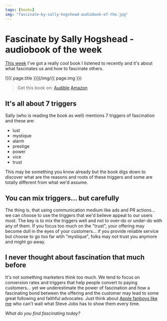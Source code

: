 ```yaml
---
tags: [books]
img: "fascinate-by-sally-hogshead-audiobook-of-the.jpg"
---
```


# Fascinate by Sally Hogshead - audiobook of the week

[This week](/books) I've got a really cool book I listened to recently and it's about what fascinates us and how to fascinate others.

<!--More-->

![{{ page.title }}](/img/{{ page.img }})

> Get this book on: [Audible](https://www.audible.com/pd/B01BLV9TPS?tag=sliwinski-20) [Amazon](https://www.amazon.com/dp/0062206486?tag=sliwinski-20)

## It's all about 7 triggers

Sally (who is reading the book as well) mentions 7 triggers of fascination and these are:

- lust
- mystique
- alarm
- prestige
- power
- vice
- trust

This may be something you know already but the book digs down to discover what are the reasons and roots of these triggers and some are totally different from what we'd assume.

## You can mix triggers... but carefully

The thing is, that using communication medium like ads and PR actions... we can choose to use the triggers that we'd believe appeal to our users most. The key is to mix the triggers well and not to over-do or under-do with any of them. If you focus too much on the "trust", your offering may become dull in the eyes of your customers... if you provide reliable service but choose to go too far wtih "mystique", folks may not trust you anymore and might go away.

## I never thought about fascination that much before

It's not something marketers think too much. We tend to focus on conversion rates and triggers that help people convert to paying customers... yet we underestimate the power of fascination and how a fascinating bond between the offering and the customer may lead to some great following and faithful advocates. Just think about [Apple fanboys like me](/apple-fanboy-in-me-waiting-for-october-20) who can't wait what Steve Jobs has to show them every time.

_What do you find fascinating today?_


[n]: https://michael.gratis/nozbe
